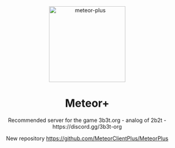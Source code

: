 
<div align="center">
	<img src="https://github.com/Nekiplay/MeteorPlus/assets/35975332/5fa04a11-0de7-4423-8c9d-0b6fe9142df4" alt="meteor-plus" width="200px"/>
	<h1>Meteor+</h1>
	Recommended server for the game
3b3t.org - analog of 2b2t - https://discord.gg/3b3t-org

 New repository https://github.com/MeteorClientPlus/MeteorPlus
</div>
